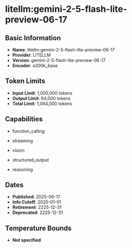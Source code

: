 # litellm:gemini-2-5-flash-lite-preview-06-17

## Basic Information
- **Name**: litellm:gemini-2-5-flash-lite-preview-06-17
- **Provider**: LITELLM
- **Version**: gemini-2-5-flash-lite-preview-06-17
- **Encoder**: o200k_base

## Token Limits
- **Input Limit**: 1,000,000 tokens
- **Output Limit**: 64,000 tokens
- **Total Limit**: 1,064,000 tokens

## Capabilities


- function_calling

- streaming

- vision

- structured_output

- reasoning



## Dates
- **Published**: 2025-06-17
- **Info Cutoff**: 2025-01-01
- **Retirement**: 2225-12-31
- **Deprecated**: 2225-12-31

## Temperature Bounds

- **Not specified**




